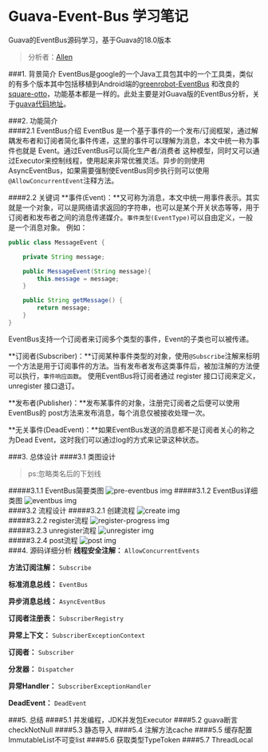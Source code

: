 # Guava-Event-Bus 学习笔记
Guava的EventBus源码学习，基于Guava的18.0版本
> 分析者：[Allen](https://github.com/qq291462491)
		
###1. 背景简介
EventBus是google的一个Java工具包其中的一个工具类，类似的有多个版本其中包括移植到Android端的[greenrobot-EventBus](https://github.com/greenrobot/EventBus)
和改良的[square-otto](https://github.com/square/otto)，功能基本都是一样的。此处主要是对Guava版的EventBus分析，关于[guava代码地址](https://github.com/google/guava)。

###2. 功能简介     
####2.1 EventBus介绍
EventBus 是一个基于事件的一个发布/订阅框架，通过解耦发布者和订阅者简化事件传递，这里的事件可以理解为消息，本文中统一称为事件也就是 Event。通过EventBus可以简化生产者/消费者
这种模型，同时又可以通过Executor来控制线程，使用起来非常优雅灵活。异步的则使用AsyncEventBus，如果需要强制使EventBus同步执行则可以使用`@AllowConcurrentEvent`注释方法。

####2.2 关键词
**事件(Event)：**又可称为消息，本文中统一用事件表示。其实就是一个对象，可以是网络请求返回的字符串，也可以是某个开关状态等等，用于订阅者和发布者之间的消息传递媒介。`事件类型(EventType)`可以自由定义，一般是一个消息对象。
例如： 
```java
public class MessageEvent {

    private String message;

    public MessageEvent(String message){
        this.message = message;
    }

    public String getMessage() {
        return message;
    }
}
```
EventBus支持一个订阅者来订阅多个类型的事件，Event的子类也可以被传递。  

**订阅者(Subscriber)：**订阅某种事件类型的对象，使用`@Subscribe`注解来标明一个方法是用于订阅事件的方法。当有发布者发布这类事件后，被加注解的方法便可以执行，`事件响应函数`。
使用EventBus将订阅者通过 register 接口订阅来定义，unregister 接口退订。  

**发布者(Publisher)：**发布某事件的对象，注册完订阅者之后便可以使用EventBus的 post方法来发布消息，每个消息仅被接收处理一次。 

**无关事件(DeadEvent)：**如果EventBus发送的消息都不是订阅者关心的称之为Dead Event，这时我们可以通过log的方式来记录这种状态。

###3. 总体设计
####3.1 类图设计
> ps:忽略类名后的下划线     

#####3.1.1 EventBus简要类图
![pre-eventbus img](res/pre-eventBus.png) 
#####3.1.2 EventBus详细类图
![eventbus img](res/EventBusDiagram.png)  
####3.2 流程设计
#####3.2.1 创建流程
![create img](res/create.png )  
#####3.2.2 register流程
![register-progress img](res/register-progress.png)  
#####3.2.3 unregister流程
![unregister img](res/unregister.png)  
#####3.2.4 post流程
![post img](res/post.png)  
###4. 源码详细分析
**线程安全注解：** `AllowConcurrentEvents`      

**方法订阅注解：** `Subscribe`

**标准消息总线：** `EventBus`

**异步消息总线：** `AsyncEventBus`

**订阅者注册表：** `SubscriberRegistry`

**异常上下文：** `SubscriberExceptionContext`

**订阅者：** `Subscriber`

**分发器：** `Dispatcher`

**异常Handler：** `SubscriberExceptionHandler`

**DeadEvent：** `DeadEvent`


###5. 总结
####5.1 并发编程，JDK并发包Executor
####5.2 guava断言checkNotNull
####5.3 静态导入
####5.4 注解方法cache
####5.5 缓存配置ImmutableList不可变list
####5.6 获取类型TypeToken
####5.7 ThreadLocal
	
	
	
